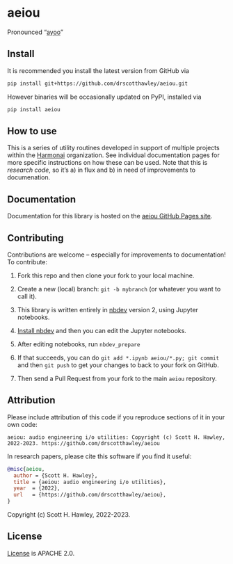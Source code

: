 aeiou
================

<!-- WARNING: THIS FILE WAS AUTOGENERATED! DO NOT EDIT! -->

Pronounced “[ayoo](https://youtu.be/Hv6RbEOlqRo?t=24)”

## Install

It is recommended you install the latest version from GitHub via

``` sh
pip install git+https://github.com/drscotthawley/aeiou.git
```

However binaries will be occasionally updated on PyPI, installed via

``` sh
pip install aeiou
```

## How to use

This is a series of utility routines developed in support of multiple
projects within the [Harmonai](https://www.harmonai.org/) organization.
See individual documentation pages for more specific instructions on how
these can be used. Note that this is *research code*, so it’s a) in flux
and b) in need of improvements to documenation.

## Documentation

Documentation for this library is hosted on the [aeiou GitHub Pages
site](https://drscotthawley.github.io/aeiou/).

## Contributing

Contributions are welcome – especially for improvements to
documentation! To contribute:

1.  Fork this repo and then clone your fork to your local machine.

2.  Create a new (local) branch: `git -b mybranch` (or whatever you want
    to call it).

3.  This library is written entirely in [nbdev](https://nbdev.fast.ai/)
    version 2, using Jupyter notebooks.

4.  [Install nbdev](https://nbdev.fast.ai/getting_started.html#install)
    and then you can edit the Jupyter notebooks.

5.  After editing notebooks, run `nbdev_prepare`

6.  If that succeeds, you can do
    `git add *.ipynb aeiou/*.py; git commit` and then `git push` to get
    your changes to back to your fork on GitHub.

7.  Then send a Pull Request from your fork to the main `aeiou`
    repository.

## Attribution
Please include attribution of this code if you reproduce sections of it in your own code:
```
aeiou: audio engineering i/o utilities: Copyright (c) Scott H. Hawley, 2022-2023. https://github.com/drscotthawley/aeiou
```
 
 
In research papers, please cite this software if you find it useful:
```bibtex
@misc{aeiou,
  author = {Scott H. Hawley},
  title = {aeiou: audio engineering i/o utilities},
  year  = {2022},
  url   = {https://github.com/drscotthawley/aeiou},
}
```
Copyright (c) Scott H. Hawley, 2022-2023. 

## License

[License](https://github.com/drscotthawley/aeiou/blob/main/LICENSE) is
APACHE 2.0.
